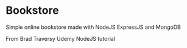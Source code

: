 Bookstore
===========

Simple online bookstore made with NodeJS ExpressJS and MongoDB

From Brad Traversy Udemy NodeJS tutorial
